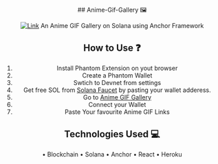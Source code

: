 <div align="center">
## Anime-Gif-Gallery 🖼

  [![Link](https://img.shields.io/badge/Website-Link-yellow)](https://anime-gif-gallery.herokuapp.com/)
  An Anime GIF Gallery on Solana using Anchor Framework

## How to Use ❓

  1. Install Phantom Extension on yout browser
  2. Create a Phantom Wallet
  3. Swtich to Devnet from settings
  4. Get free SOL from [Solana Faucet](https://solfaucet.com/) by pasting your wallet adderess.
  5. Go to [Anime GIF Gallery](https://anime-gif-gallery.herokuapp.com/)
  6. Connect your Wallet
  7. Paste Your favourite Anime GIF Links 

## Technologies Used 💻

  • Blockchain
  • Solana
  • Anchor
  • React
  • Heroku

</div>

